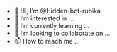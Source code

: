 - 👋 Hi, I’m @Hidden-bot-rubika
- 👀 I’m interested in ...
- 🌱 I’m currently learning ...
- 💞️ I’m looking to collaborate on ...
- 📫 How to reach me ...

<!---
Hidden-bot-rubika/Hidden-bot-rubika is a ✨ special ✨ repository because its `README.md` (this file) appears on your GitHub profile.
You can click the Preview link to take a look at your changes.
--->
